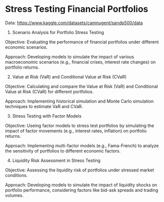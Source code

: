 # Stress Testing Financial Portfolios
Data: https://www.kaggle.com/datasets/camnugent/sandp500/data

1. Scenario Analysis for Portfolio Stress Testing

Objective: Evaluating the performance of financial portfolios under different economic scenarios.

Approach: Developing models to simulate the impact of various macroeconomic scenarios (e.g., financial crises, interest rate changes) on portfolio returns.


2.  Value at Risk (VaR) and Conditional Value at Risk (CVaR)

Objective: Calculating and compare the Value at Risk (VaR) and Conditional Value at Risk (CVaR) for different portfolios.

Approach: Implementing historical simulation and Monte Carlo simulation techniques to estimate VaR and CVaR.


3. Stress Testing with Factor Models

Objective: Useing factor models to stress test portfolios by simulating the impact of factor movements (e.g., interest rates, inflation) on portfolio returns.

Approach: Implementng multi-factor models (e.g., Fama-French) to analyze the sensitivity of portfolios to different economic factors.


4. Liquidity Risk Assessment in Stress Testing

Objective: Assessing the liquidity risk of portfolios under stressed market conditions.

Approach: Developing models to simulate the impact of liquidity shocks on portfolio performance, considering factors like bid-ask spreads and trading volumes.
